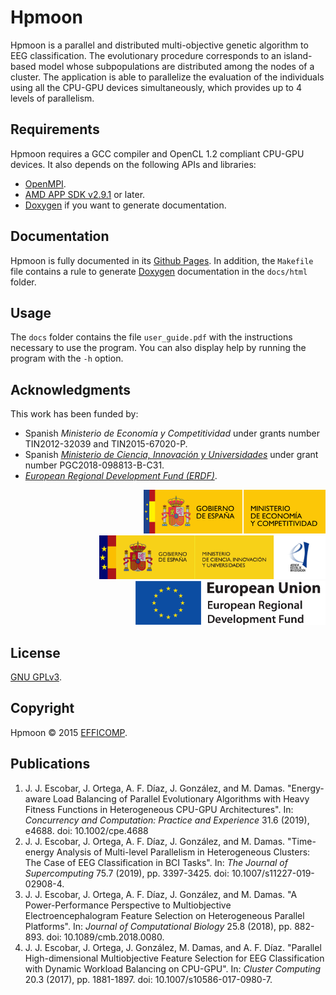 # Hpmoon

Hpmoon is a parallel and distributed multi-objective genetic algorithm to EEG classification. The evolutionary procedure corresponds to an island-based model whose subpopulations are distributed among the nodes of a cluster. The application is able to parallelize the evaluation of the individuals using all the CPU-GPU devices simultaneously, which provides up to 4 levels of parallelism.

## Requirements

Hpmoon requires a GCC compiler and OpenCL 1.2 compliant CPU-GPU devices. It also depends on the following APIs and libraries:

* [OpenMPI](https://www.open-mpi.org/doc/current/).
* [AMD APP SDK v2.9.1](http://developer.amd.com/wordpress/media/2012/10/AMD_APP_SDK_Release_Notes_Developer2.pdf) or later.
* [Doxygen](https://www.doxygen.nl/index.html) if you want to generate documentation.

## Documentation

Hpmoon is fully documented in its [Github Pages](https://efficomp.github.io/Hpmoon/). In addition, the `Makefile` file contains a rule to generate [Doxygen](https://www.doxygen.nl/index.html) documentation in the `docs/html` folder.

## Usage

The `docs` folder contains the file `user_guide.pdf` with the instructions necessary to use the program. You can also display help by running the program with the `-h` option.

## Acknowledgments

This work has been funded by:

* Spanish *Ministerio de Economía y Competitividad* under grants number TIN2012-32039 and TIN2015-67020-P.
* Spanish [*Ministerio de Ciencia, Innovación y Universidades*](https://www.ciencia.gob.es/) under grant number PGC2018-098813-B-C31.
* [*European Regional Development Fund (ERDF)*](https://ec.europa.eu/regional_policy/en/funding/erdf/).

<div style="text-align: right">
  <img src="https://raw.githubusercontent.com/efficomp/Hpmoon/main/docs/logos/mineco.png" height="70">
  <a href="https://www.ciencia.gob.es/">
    <img src="https://raw.githubusercontent.com/efficomp/Hpmoon/main/docs/logos/miciu.jpg" height="70">
  </a>
  <a href="https://ec.europa.eu/regional_policy/en/funding/erdf/">
    <img src="https://raw.githubusercontent.com/efficomp/Hpmoon/main/docs/logos/erdf.png" height="70">
  </a>
</div>

## License

[GNU GPLv3](https://www.gnu.org/licenses/gpl-3.0.md).

## Copyright

Hpmoon © 2015 [EFFICOMP](https://efficomp.ugr.es/).

## Publications

1. J. J. Escobar, J. Ortega, A. F. Díaz, J. González, and M. Damas. "Energy-aware Load Balancing of Parallel Evolutionary Algorithms with Heavy Fitness Functions in Heterogeneous CPU-GPU Architectures". In: *Concurrency and Computation: Practice and Experience* 31.6 (2019), e4688. doi: 10.1002/cpe.4688
1. J. J. Escobar, J. Ortega, A. F. Díaz, J. González, and M. Damas. "Time-energy Analysis of Multi-level Parallelism in Heterogeneous Clusters: The Case of EEG Classification in BCI Tasks". In: *The Journal of Supercomputing* 75.7 (2019), pp. 3397-3425. doi: 10.1007/s11227-019-02908-4.
1. J. J. Escobar, J. Ortega, A. F. Díaz, J. González, and M. Damas. "A Power-Performance Perspective to Multiobjective Electroencephalogram Feature Selection on Heterogeneous Parallel Platforms". In: *Journal of Computational Biology* 25.8 (2018), pp. 882-893. doi: 10.1089/cmb.2018.0080.
1. J. J. Escobar, J. Ortega, J. González, M. Damas, and A. F. Díaz. "Parallel High-dimensional Multiobjective Feature Selection for EEG Classification with Dynamic Workload Balancing on CPU-GPU". In: *Cluster Computing* 20.3 (2017), pp. 1881-1897. doi: 10.1007/s10586-017-0980-7.
